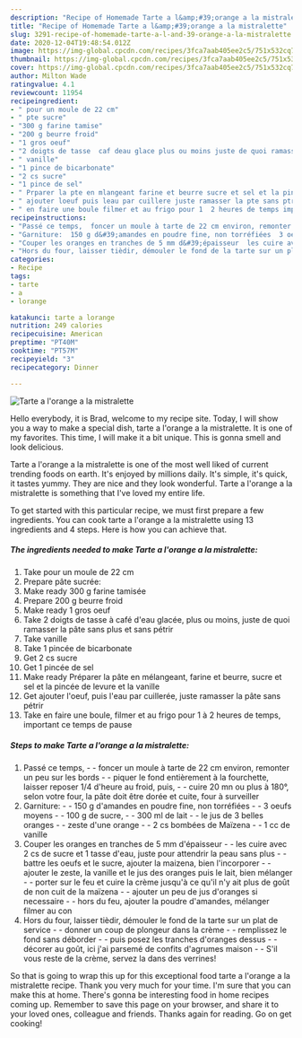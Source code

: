 ```yaml
---
description: "Recipe of Homemade Tarte a l&amp;#39;orange a la mistralette"
title: "Recipe of Homemade Tarte a l&amp;#39;orange a la mistralette"
slug: 3291-recipe-of-homemade-tarte-a-l-and-39-orange-a-la-mistralette
date: 2020-12-04T19:48:54.012Z
image: https://img-global.cpcdn.com/recipes/3fca7aab405ee2c5/751x532cq70/tarte-a-lorange-a-la-mistralette-photo-principale-de-la-recette.jpg
thumbnail: https://img-global.cpcdn.com/recipes/3fca7aab405ee2c5/751x532cq70/tarte-a-lorange-a-la-mistralette-photo-principale-de-la-recette.jpg
cover: https://img-global.cpcdn.com/recipes/3fca7aab405ee2c5/751x532cq70/tarte-a-lorange-a-la-mistralette-photo-principale-de-la-recette.jpg
author: Milton Wade
ratingvalue: 4.1
reviewcount: 11954
recipeingredient:
- " pour un moule de 22 cm"
- " pte sucre"
- "300 g farine tamise"
- "200 g beurre froid"
- "1 gros oeuf"
- "2 doigts de tasse  caf deau glace plus ou moins juste de quoi ramasser la pte sans plus et sans ptrir"
- " vanille"
- "1 pince de bicarbonate"
- "2 cs sucre"
- "1 pince de sel"
- " Prparer la pte en mlangeant farine et beurre sucre et sel et la pince de levure et la vanille"
- " ajouter loeuf puis leau par cuillere juste ramasser la pte sans ptrir"
- " en faire une boule filmer et au frigo pour 1  2 heures de temps important ce temps de pause"
recipeinstructions:
- "Passé ce temps,  foncer un moule à tarte de 22 cm environ, remonter un peu sur les bords  piquer le fond entièrement à la fourchette, laisser reposer 1/4 d&#39;heure au froid, puis,   cuire 20 mn ou plus à 180°, selon votre four, la pâte doit être dorée et cuite, four à surveiller"
- "Garniture:  150 g d&#39;amandes en poudre fine, non torréfiées  3 oeufs moyens  100 g de sucre,  300 ml de lait  le jus de 3 belles oranges  zeste d&#39;une orange  2 cs bombées de Maïzena   1 cc de vanille"
- "Couper les oranges en tranches de 5 mm d&#39;épaisseur  les cuire avec 2 cs de sucre et 1 tasse d&#39;eau, juste pour attendrir la peau sans plus  battre les oeufs et le sucre, ajouter la maizena, bien l&#39;incorporer  ajouter le zeste, la vanille et le jus des oranges puis le lait, bien mélanger  porter sur le feu et cuire la crème jusqu&#39;à ce qu&#39;il n&#39;y ait plus de goût de non cuit de la maïzena  ajouter un peu de jus d&#39;oranges si necessaire  hors du feu, ajouter la poudre d&#39;amandes, mélanger filmer au con"
- "Hors du four, laisser tièdir, démouler le fond de la tarte sur un plat de service  donner un coup de plongeur dans la crème  remplissez le fond sans déborder  puis posez les tranches d&#39;oranges dessus  décorer au goût, ici j&#39;ai parsemé de confits d&#39;agrumes maison  S&#39;il vous reste de la crème, servez la dans des verrines!"
categories:
- Recipe
tags:
- tarte
- a
- lorange

katakunci: tarte a lorange 
nutrition: 249 calories
recipecuisine: American
preptime: "PT40M"
cooktime: "PT57M"
recipeyield: "3"
recipecategory: Dinner

---
```



![Tarte a l&#39;orange a la mistralette](https://img-global.cpcdn.com/recipes/3fca7aab405ee2c5/751x532cq70/tarte-a-lorange-a-la-mistralette-photo-principale-de-la-recette.jpg)

Hello everybody, it is Brad, welcome to my recipe site. Today, I will show you a way to make a special dish, tarte a l&#39;orange a la mistralette. It is one of my favorites. This time, I will make it a bit unique. This is gonna smell and look delicious.



Tarte a l&#39;orange a la mistralette is one of the most well liked of current trending foods on earth. It's enjoyed by millions daily. It's simple, it's quick, it tastes yummy. They are nice and they look wonderful. Tarte a l&#39;orange a la mistralette is something that I've loved my entire life.


To get started with this particular recipe, we must first prepare a few ingredients. You can cook tarte a l&#39;orange a la mistralette using 13 ingredients and 4 steps. Here is how you can achieve that.

<!--inarticleads1-->

##### The ingredients needed to make Tarte a l&#39;orange a la mistralette:

1. Take  pour un moule de 22 cm
1. Prepare  pâte sucrée:
1. Make ready 300 g farine tamisée
1. Prepare 200 g beurre froid
1. Make ready 1 gros oeuf
1. Take 2 doigts de tasse à café d&#39;eau glacée, plus ou moins, juste de quoi ramasser la pâte sans plus et sans pétrir
1. Take  vanille
1. Take 1 pincée de bicarbonate
1. Get 2 cs sucre
1. Get 1 pincée de sel
1. Make ready  Préparer la pâte en mélangeant, farine et beurre, sucre et sel et la pincée de levure et la vanille
1. Get  ajouter l&#39;oeuf, puis l&#39;eau par cuillerée, juste ramasser la pâte sans pétrir
1. Take  en faire une boule, filmer et au frigo pour 1 à 2 heures de temps, important ce temps de pause




<!--inarticleads2-->

##### Steps to make Tarte a l&#39;orange a la mistralette:

1. Passé ce temps, -  - foncer un moule à tarte de 22 cm environ, remonter un peu sur les bords -  - piquer le fond entièrement à la fourchette, laisser reposer 1/4 d&#39;heure au froid, puis, -  -  cuire 20 mn ou plus à 180°, selon votre four, la pâte doit être dorée et cuite, four à surveiller
1. Garniture: -  - 150 g d&#39;amandes en poudre fine, non torréfiées -  - 3 oeufs moyens -  - 100 g de sucre, -  - 300 ml de lait -  - le jus de 3 belles oranges -  - zeste d&#39;une orange -  - 2 cs bombées de Maïzena  -  - 1 cc de vanille
1. Couper les oranges en tranches de 5 mm d&#39;épaisseur -  - les cuire avec 2 cs de sucre et 1 tasse d&#39;eau, juste pour attendrir la peau sans plus -  - battre les oeufs et le sucre, ajouter la maizena, bien l&#39;incorporer -  - ajouter le zeste, la vanille et le jus des oranges puis le lait, bien mélanger -  - porter sur le feu et cuire la crème jusqu&#39;à ce qu&#39;il n&#39;y ait plus de goût de non cuit de la maïzena -  - ajouter un peu de jus d&#39;oranges si necessaire -  - hors du feu, ajouter la poudre d&#39;amandes, mélanger filmer au con
1. Hors du four, laisser tièdir, démouler le fond de la tarte sur un plat de service -  - donner un coup de plongeur dans la crème -  - remplissez le fond sans déborder -  - puis posez les tranches d&#39;oranges dessus -  - décorer au goût, ici j&#39;ai parsemé de confits d&#39;agrumes maison -  - S&#39;il vous reste de la crème, servez la dans des verrines!




So that is going to wrap this up for this exceptional food tarte a l&#39;orange a la mistralette recipe. Thank you very much for your time. I'm sure that you can make this at home. There's gonna be interesting food in home recipes coming up. Remember to save this page on your browser, and share it to your loved ones, colleague and friends. Thanks again for reading. Go on get cooking!
